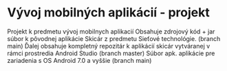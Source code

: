 # Vývoj mobilných aplikácií - projekt
Projekt k predmetu vývoj mobilnych aplikacií
Obsahuje zdrojový kód + jar súbor k pôvodnej aplikácie Skicár z predmetu Sieťové technológie. (branch main)
Ďalej obsahuje kompletný repozitár k aplikácií skicár vytváranej v rámci prostredia Android Studio (branch master)
Súbor apk. aplikácie pre zariadenia s OS Android 7.0 a vyššie (branch main)
